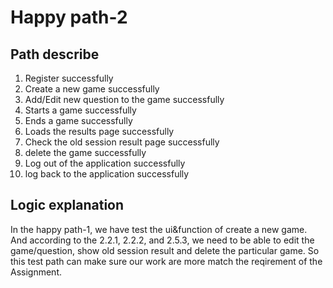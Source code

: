 # Happy path-2

## Path describe

1. Register successfully
2. Create a new game successfully
3. Add/Edit new question to the game successfully
4. Starts a game successfully
5. Ends a game successfully
6. Loads the results page successfully
7. Check the old session result page successfully
8. delete the game successfully
9. Log out of the application successfully
10. log back to the application successfully

## Logic explanation
In the happy path-1, we have test the ui&function of create a new game. And according to the 2.2.1, 2.2.2, and 2.5.3, we need to be able to edit the game/question, show old session result and delete the particular game. So this test path can make sure our work are more match the reqirement of the Assignment.